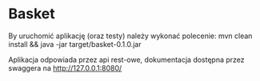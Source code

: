 # Basket
By uruchomić aplikację (oraz testy) należy wykonać polecenie:
mvn clean install && java -jar target/basket-0.1.0.jar

Aplikacja odpowiada przez api rest-owe, dokumentacja dostępna przez swaggera na http://127.0.0.1:8080/